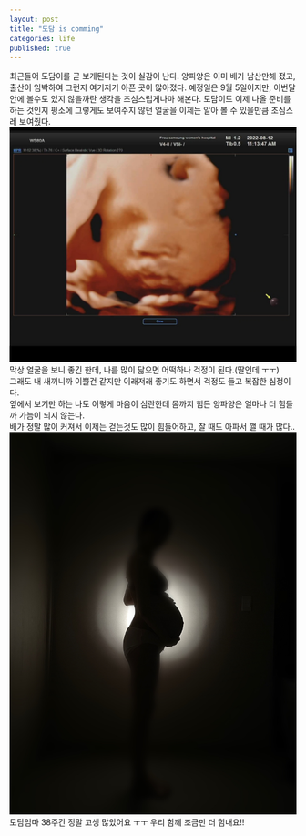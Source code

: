 ```yaml
---
layout: post
title: "도담 is comming"
categories: life
published: true
---
```


  최근들어 도담이를 곧 보게된다는 것이 실감이 난다. 양파양은 이미 배가 남산만해 졌고, 출산이 임박하여 그런지 여기저기 
아픈 곳이 많아졌다.  예정일은 9월 5일이지만, 이번달 안에 볼수도 있지 않을까란 생각을 조심스럽게나마 해본다.
도담이도 이제 나올 준비를 하는 것인지 평소에 그렇게도 보여주지 않던 얼굴을 이제는 알아 볼 수 있을만큼  조심스레 보여줬다. 
![20220818_dodam_w37.jpg](/assets/images/20220818_dodam_w37.jpg)
  막상 얼굴을 보니 좋긴 한데, 나를 많이 닮으면 어떡하나 걱정이 된다.(딸인데 ㅜㅜ)  
그래도 내 새끼니까 이쁠건 같지만 이래저래 좋기도 하면서 걱정도 들고 복잡한 심정이다.  
옆에서 보기만 하는 나도 이렇게 마음이 심란한데 몸까지 힘든 양파양은 얼마나 더 힘들까 가늠이 되지 않는다.  
배가 정말 많이 커져서 이제는 걷는것도 많이 힘들어하고, 잘 때도 아파서 깰 때가 많다..   
![20220818_onion_w37.jpg](/assets/images/20220818_onion_w37.jpg)
  도담엄마 38주간 정말 고생 많았어요 ㅜㅜ 우리 함께 조금만 더 힘내요!!
